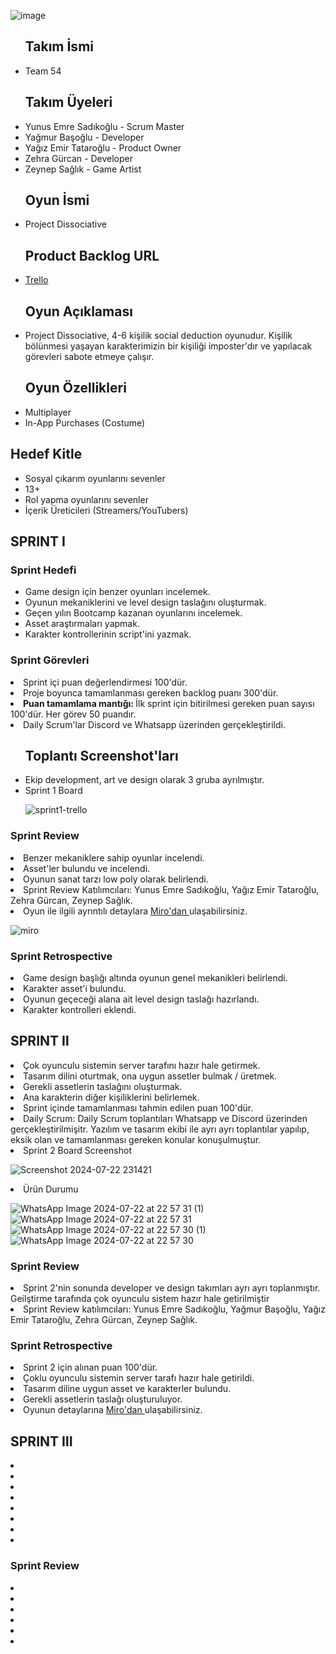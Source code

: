 ![image](https://github.com/ynusemresad/Team-54/assets/113181036/3d5da06c-51de-43d6-b230-001b48f3d565)
<ul>
 <h2> Takım İsmi </h2>
 <li> Team 54 </li>
</ul>
<ul>
 <h2> Takım Üyeleri </h2> 
<li> Yunus Emre Sadıkoğlu - Scrum Master </li>
<li> Yağmur Başoğlu - Developer </li>
<li> Yağız Emir Tataroğlu - Product Owner </li> 
<li> Zehra Gürcan - Developer </li>
<li> Zeynep Sağlık - Game Artist </li>
</ul>
<ul>
<h2> Oyun İsmi </h2>
<li> Project Dissociative </li>
</ul>
<ul>
<h2> Product Backlog URL </h2>

 <li> <a href="https://trello.com/b/jEnF54jD/team54">Trello</a>
</li>
 
<h2> Oyun Açıklaması </h2>
<li> Project Dissociative, 4-6 kişilik social deduction oyunudur. Kişilik bölünmesi yaşayan karakterimizin bir kişiliği imposter'dır ve yapılacak görevleri sabote etmeye çalışır. </br>
  </li>
  </ul>
  <ul>
<h2> Oyun Özellikleri </h2>
   <li> Multiplayer </li>
    <li> In-App Purchases (Costume) </li>
  </ul>
 <h2>
  Hedef Kitle
 </h2>
 <ul>
<li> Sosyal çıkarım oyunlarını sevenler </li>
<li> 13+ </li>
<li> Rol yapma oyunlarını sevenler </li>
<li> İçerik Üreticileri (Streamers/YouTubers) </li>
 </ul>
 <h2>
  SPRINT <span>&#8544;</span>
 </h2>
 <h3> Sprint Hedefi </h3>  <ul> 
 <li> Game design için benzer oyunları incelemek. </li>
 <li> Oyunun mekaniklerini ve level design taslağını oluşturmak. </li>
 <li> Geçen yılın Bootcamp kazanan oyunlarını incelemek. </li>
 <li> Asset araştırmaları yapmak. </li>
 <li> Karakter kontrollerinin script'ini yazmak. </li>
</ul>
<h3>  Sprint Görevleri  </h3> 
  
<li> Sprint içi puan değerlendirmesi 100'dür. </li>
<li> Proje boyunca tamamlanması gereken backlog puanı 300'dür. </li>
<li> <b> Puan tamamlama mantığı:  </b> İlk sprint için bitirilmesi gereken puan sayısı 100'dür. Her görev 50 puandır. </li>
<li> Daily Scrum'lar Discord ve Whatsapp üzerinden gerçekleştirildi. </li>
<ul>
 <h2>
  Toplantı Screenshot'ları  </h2>
  <li> Ekip development, art ve design olarak 3 gruba ayrılmıştır. </li>
<li>  Sprint 1 Board </li>
  
  ![sprint1-trello](https://github.com/ynusemresad/Team-54/assets/113181036/d3417194-a954-4788-8b55-021e79b4cf0e)
    

   
  
 
  



</ul>
<h3>Sprint Review</h3>
<li> Benzer mekaniklere sahip oyunlar incelendi. </li>
<li> Asset'ler bulundu ve incelendi. </li>
<li> Oyunun sanat tarzı low poly olarak belirlendi. </li>
<li> Sprint Review Katılımcıları: Yunus Emre Sadıkoğlu, Yağız Emir Tataroğlu, Zehra Gürcan, Zeynep Sağlık. </li> 
<li> Oyun ile ilgili ayrıntılı detaylara <a href="https://miro.com/app/board/uXjVK74qQnE=/?share_link_id=329082173242"> Miro'dan </a> ulaşabilirsiniz. <br> </li>

![miro](https://github.com/ynusemresad/Team-54/assets/113181036/66325bfd-147f-46eb-9721-21c8ad7114ea)

<h3>Sprint Retrospective</h3>
<li> Game design başlığı altında oyunun genel mekanikleri belirlendi. </li>
<li> Karakter asset'i bulundu. </li>
<li> Oyunun geçeceği alana ait level design taslağı hazırlandı. </li>
<li> Karakter kontrolleri eklendi. </li>

 <h2>
  SPRINT <span>&#8545;</span>
 </h2>

<li>  Çok oyunculu sistemin server tarafını hazır hale getirmek. </li>
<li> Tasarım dilini oturtmak, ona uygun assetler bulmak / üretmek. </li>
<li> Gerekli assetlerin taslağını oluşturmak. </li>
<li> Ana karakterin diğer kişiliklerini belirlemek. </li>
<li> Sprint içinde tamamlanması tahmin edilen puan 100'dür. </li>
<li> Daily Scrum: Daily Scrum toplantıları Whatsapp ve Discord üzerinden gerçekleştirilmişitr. Yazılım ve tasarım ekibi ile ayrı ayrı toplantılar yapılıp, eksik olan ve tamamlanması gereken konular konuşulmuştur. </li>
<li> Sprint 2 Board Screenshot </li>

![Screenshot 2024-07-22 231421](https://github.com/user-attachments/assets/edd637c8-2eb9-4ec0-87bc-86ba5c9fae36)

<li> Ürün Durumu </li>

![WhatsApp Image 2024-07-22 at 22 57 31 (1)](https://github.com/user-attachments/assets/761268fa-ea8f-4ae8-ac1e-ab54837be797)
![WhatsApp Image 2024-07-22 at 22 57 31](https://github.com/user-attachments/assets/31e267c9-d465-4def-a8b1-2a194a46386c)
![WhatsApp Image 2024-07-22 at 22 57 30 (1)](https://github.com/user-attachments/assets/dc0e6c9d-0d4a-4f0d-b1dc-663ea5e4983c)
![WhatsApp Image 2024-07-22 at 22 57 30](https://github.com/user-attachments/assets/470ed1ec-6046-467d-923b-6a85159cb525)


<h3>Sprint Review</h3>
<li> Sprint 2'nin sonunda developer ve design takımları ayrı ayrı toplanmıştır. Geilştirme tarafında çok oyunculu sistem hazır hale getirilmiştir </li>
<li> Sprint Review katılımcıları: Yunus Emre Sadıkoğlu, Yağmur Başoğlu, Yağız Emir Tataroğlu, Zehra Gürcan, Zeynep Sağlık. </li>
<h3> Sprint Retrospective</h3>
<li> Sprint 2 için alınan puan 100'dür. </li>
<li> Çoklu oyunculu sistemin server tarafı hazır hale getirildi. </li>
<li> Tasarım diline uygun asset ve karakterler bulundu. </li>
<li> Gerekli assetlerin taslağı oluşturuluyor. </li>
<li> Oyunun detaylarına <a href="https://miro.com/app/board/uXjVK74qQnE=/"> Miro'dan </a> ulaşabilirsiniz.</li>


  <h2>
  SPRINT <span>&#8546;</span>
 </h2>
<li> </li>
<li> </li>
<li> </li>
<li> </li>
<li> </li>
<li> </li>
<li> </li>
<li> </li>
<h3>Sprint Review</h3>
<li> </li>
<li> </li>
<li> </li>
<li> </li>
<li> </li>
<li> </li> 

 


  
 



